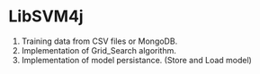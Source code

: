# LibSVM4j

1. Training data from CSV files or MongoDB.
2. Implementation of Grid_Search algorithm.
3. Implementation of model persistance. (Store and Load model)

